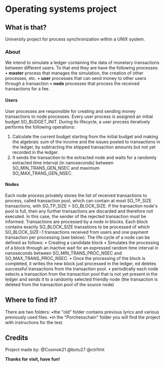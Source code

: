 # Operating systems project

## What is that?

University project for process synchronization within a UNIX system.

### About

We intend to simulate a ledger containing the data of monetary transactions between different users.
To that end they are have the following processes:
• **master** process that manages the simulation, the creation of other processes, etc.
• **user** processes that can send money to other users through a transaction
• **node** processes that process the received transactions for a fee.

#### Users
User processes are responsible for creating and sending money transactions to node processes. Every
user process is assigned an initial budget SO_BUDGET_INIT. During its lifecycle, a user process
iteratively performs the following operations:
1. Calculate the current budget starting from the initial budget and making the algebraic sum of the income and the issues posted to transactions in the ledger, by     subtracting the shipped transaction amounts but not yet recorded in the ledger.
2. It sends the transaction to the extracted node and waits for a randomly extracted time interval (in nanoseconds) between SO_MIN_TRANS_GEN_NSEC and maximum SO_MAX_TRANS_GEN_NSEC.

#### Nodes
Each node process privately stores the list of received transactions to process, called transaction pool, which can contain at most SO_TP_SIZE transactions, with SO_TP_SIZE > SO_BLOCK_SIZE. If the transaction node's pool is full, then any further transactions are discarded and therefore not executed. In this case, the sender of the rejected transaction must be informed.
Transactions are processed by a node in blocks. Each block contains exactly SO_BLOCK_SIZE transations to be processed of which SO_BLOCK_SIZE−1 transactions received from users and one payment transaction per processing (see below).
The life cycle of a node can be defined as follows:
• Creating a candidate block
• Simulates the processing of a block through an inactive wait for an expressed random time interval in nanoseconds between SO_MIN_TRANS_PROC_NSEC and SO_MAX_TRANS_PROC_NSEC.
• Once the processing of the block is completed, it writes the new block just processed in the ledger, ed deletes successful transactions from the transaction pool.
• periodically each node selects a transaction from the transaction pool that is not yet present in the ledger and sends it to a randomly selected friendly node (the transaction is deleted from the transaction pool of the source node)

## Where to find it?
There are two folders:
•the "old" folder contains previous lyrics and various previously used files.
•in the "Porchesschain" folder you will find the project with instructions for the test.

## Credits
Project made by: @Cosmok21 @botu27 @ctrlVnt

**Thanks for visit, have fun!**

